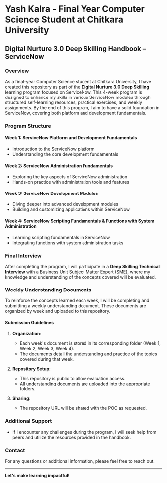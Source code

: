 # Yash Kalra - Final Year Computer Science Student at Chitkara University

## Digital Nurture 3.0 Deep Skilling Handbook – ServiceNow

### Overview
As a final-year Computer Science student at Chitkara University, I have created this repository as part of the **Digital Nurture 3.0 Deep Skilling** learning program focused on ServiceNow. This 4-week program is designed to enhance my skills in various ServiceNow modules through structured self-learning resources, practical exercises, and weekly assignments. By the end of this program, I aim to have a solid foundation in ServiceNow, covering both platform and development fundamentals.

### Program Structure
#### Week 1: ServiceNow Platform and Development Fundamentals
- Introduction to the ServiceNow platform
- Understanding the core development fundamentals

#### Week 2: ServiceNow Administration Fundamentals
- Exploring the key aspects of ServiceNow administration
- Hands-on practice with administration tools and features

#### Week 3: ServiceNow Development Modules
- Diving deeper into advanced development modules
- Building and customizing applications within ServiceNow

#### Week 4: ServiceNow Scripting Fundamentals & Functions with System Administration
- Learning scripting fundamentals in ServiceNow
- Integrating functions with system administration tasks

### Final Interview
After completing the program, I will participate in a **Deep Skilling Technical Interview** with a Business Unit Subject Matter Expert (SME), where my knowledge and understanding of the concepts covered will be evaluated.

### Weekly Understanding Documents
To reinforce the concepts learned each week, I will be completing and submitting a weekly understanding document. These documents are organized by week and uploaded to this repository.

#### Submission Guidelines
1. **Organization**: 
   - Each week's document is stored in its corresponding folder (Week 1, Week 2, Week 3, Week 4).
   - The documents detail the understanding and practice of the topics covered during that week.

2. **Repository Setup**:
   - This repository is public to allow evaluation access.
   - All understanding documents are uploaded into the appropriate folders.

3. **Sharing**:
   - The repository URL will be shared with the POC as requested.

### Additional Support
- If I encounter any challenges during the program, I will seek help from peers and utilize the resources provided in the handbook.

### Contact
For any questions or additional information, please feel free to reach out.

---

**Let's make learning impactful!**

